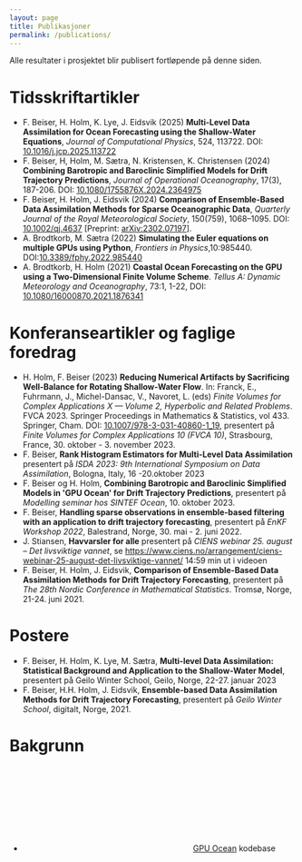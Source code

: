 ```yaml
---
layout: page
title: Publikasjoner
permalink: /publications/
---
```


Alle resultater i prosjektet blir publisert fortløpende på denne siden.


# Tidsskriftartikler
* F. Beiser, H. Holm, K. Lye, J. Eidsvik (2025) **Multi-Level Data Assimilation for Ocean Forecasting using the Shallow-Water Equations**, *Journal of Computational Physics*, 524, 113722. DOI: [10.1016/j.jcp.2025.113722](https://doi.org/10.1016/j.jcp.2025.113722)
* F. Beiser, H, Holm, M. Sætra, N. Kristensen, K. Christensen (2024) **Combining Barotropic and Baroclinic Simplified Models for Drift Trajectory Predictions**, *Journal of Operational Oceanography*, 17(3), 187-206. DOI: [10.1080/1755876X.2024.2364975](https://doi.org/10.1080/1755876X.2024.2364975)
* F. Beiser, H. Holm, J. Eidsvik (2024) **Comparison of Ensemble-Based Data Assimilation Methods for Sparse Oceanographic Data**,  *Quarterly Journal of the Royal Meteorological Society*, 150(759), 1068–1095. DOI: [10.1002/qj.4637](https://doi.org/10.1002/qj.4637) [Preprint: [arXiv:2302.07197](https://arxiv.org/abs/2302.07197)]. 
* A. Brodtkorb, M. Sætra (2022) **Simulating the Euler equations on multiple GPUs using Python**, *Frontiers in Physics*,10:985440. DOI:[10.3389/fphy.2022.985440](https://doi.org/10.3389/fphy.2022.985440)
* A. Brodtkorb, H. Holm (2021) **Coastal Ocean Forecasting on the GPU using a Two-Dimensional Finite Volume Scheme**. *Tellus A: Dynamic Meteorology and Oceanography*, 73:1, 1-22, DOI: [10.1080/16000870.2021.1876341](https://doi.org/10.1080/16000870.2021.1876341) 


# Konferanseartikler og faglige foredrag
* H. Holm, F. Beiser (2023) **Reducing Numerical Artifacts by Sacrificing Well-Balance for Rotating Shallow-Water Flow**. In: Franck, E., Fuhrmann, J., Michel-Dansac, V., Navoret, L. (eds) *Finite Volumes for Complex Applications X — Volume 2, Hyperbolic and Related Problems*. FVCA 2023. Springer Proceedings in Mathematics & Statistics, vol 433. Springer, Cham. DOI: [10.1007/978-3-031-40860-1_19](https://doi.org/10.1007/978-3-031-40860-1_19), presentert på *Finite Volumes for Complex Applications 10 (FVCA 10)*, Strasbourg, France, 30. oktober - 3. november 2023.
* F. Beiser, **Rank Histogram Estimators for Multi-Level Data Assimilation** presentert på *ISDA 2023: 9th International Symposium on Data Assimilation*, Bologna, Italy, 16 -20.oktober 2023 
* F. Beiser og H. Holm, **Combining Barotropic and Baroclinic Simplified Models in 'GPU Ocean' for Drift Trajectory Predictions**, presentert på *Modelling seminar hos SINTEF Ocean*, 10. oktober 2023.
* F. Beiser, **Handling sparse observations in ensemble-based filtering with an application to drift trajectory forecasting**, presentert på *EnKF Workshop 2022*, Balestrand, Norge, 30. mai - 2. juni 2022.
* J. Stiansen, **Havvarsler for alle** presentert på *CIENS webinar 25. august – Det livsviktige vannet*, se https://www.ciens.no/arrangement/ciens-webinar-25-august-det-livsviktige-vannet/  14:59 min ut i videoen
* F. Beiser, H. Holm, J. Eidsvik, **Comparison of Ensemble-Based Data Assimilation Methods for Drift Trajectory Forecasting**, presentert på *The 28th Nordic Conference in Mathematical Statistics*. Tromsø, Norge,  21-24. juni 2021.



# Postere
* F. Beiser, H. Holm, K. Lye, M. Sætra, **Multi-level Data Assimilation: Statistical Background and Application to the Shallow-Water Model**, presentert på Geilo Winter School, Geilo, Norge, 22-27. januar 2023
* F. Beiser, H.H. Holm, J. Eidsvik, **Ensemble-based Data Assimilation Methods for Drift Trajectory Forecasting**, presentert på *Geilo Winter School*, digitalt, Norge, 2021.

# Bakgrunn

* <span><svg class="svg-icon"><use xlink:href="{{ '/assets/minima-social-icons.svg#github' | relative_url }}"></use></svg>[GPU Ocean](https://github.com/metno/gpuocean)</span> kodebase
